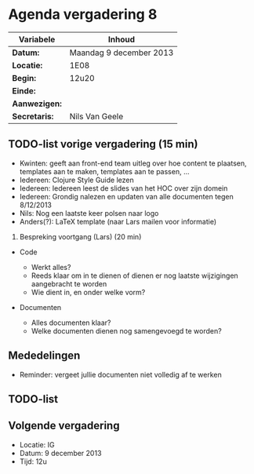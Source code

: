 # Agenda vergadering 8

Variabele				|Inhoud
---			    		|---
**Datum:**              |Maandag 9 december 2013
**Locatie:**            |1E08
**Begin:**              |12u20
**Einde:**              |
**Aanwezigen:**         |
**Secretaris:**         |Nils Van Geele

## TODO-list vorige vergadering (15 min)
* Kwinten: geeft aan front-end team uitleg over hoe content te plaatsen, templates aan te maken, templates aan te passen, ...
* Iedereen: Clojure Style Guide lezen
* Iedereen: Iedereen leest de slides van het HOC over zijn domein
* Iedereen: Grondig nalezen en updaten van alle documenten tegen 8/12/2013
* Nils: Nog een laatste keer polsen naar logo
* Anders(?): LaTeX template (naar Lars mailen voor informatie)

1. Bespreking voortgang (Lars) (20 min)
  * Code
    * Werkt alles?
    * Reeds klaar om in te dienen of dienen er nog laatste wijzigingen aangebracht te worden
    * Wie dient in, en onder welke vorm?
  
  * Documenten
    * Alles documenten klaar?
    * Welke documenten dienen nog samengevoegd te worden?
    


## Mededelingen
- Reminder: vergeet jullie documenten niet volledig af te werken

## TODO-list


## Volgende vergadering
* Locatie: IG
* Datum: 9 december 2013
* Tijd: 12u
